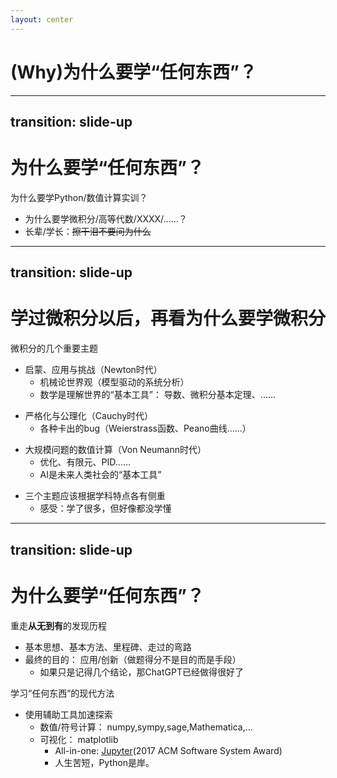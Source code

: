 ```yaml
---
layout: center
---
```

# (Why)为什么要学“任何东西”？

---
transition: slide-up
---

# 为什么要学“任何东西”？

为什么要学Python/数值计算实训？

* 为什么要学微积分/高等代数/XXXX/......？
* 长辈/学长：~~擦干泪不要问为什么~~


---
transition: slide-up
---

# 学过微积分以后，再看为什么要学微积分

微积分的几个重要主题

* 启蒙、应用与挑战（Newton时代）
    * 机械论世界观（模型驱动的系统分析）
    * 数学是理解世界的“基本工具”： 导数、微积分基本定理、......

<!-- 组件用法：在你按下 “下一步” 之前，这是不可见的 -->
<v-click>

* 严格化与公理化（Cauchy时代）
    * 各种卡出的bug（Weierstrass函数、Peano曲线......）

</v-click>

<!-- 组件用法：在你按下 “下一步” 之前，这是不可见的 -->
<v-click>

* 大规模问题的数值计算（Von Neumann时代）
    * 优化、有限元、PID......
    * AI是未来人类社会的“基本工具”

</v-click>

<!-- 组件用法：在你按下 “下一步” 之前，这是不可见的 -->
<v-click>

* 三个主题应该根据学科特点各有侧重
    * 感受：学了很多，但好像都没学懂 

</v-click>



---
transition: slide-up
---

# 为什么要学“任何东西”？

重走**从无到有**的发现历程

* 基本思想、基本方法、里程碑、走过的弯路
* 最终的目的： 应用/创新（做题得分不是目的而是手段）
    * 如果只是记得几个结论，那ChatGPT已经做得很好了

<!-- 组件用法：在你按下 “下一步” 之前，这是不可见的 -->
<v-click>

学习“任何东西”的现代方法

* 使用辅助工具加速探索
    * 数值/符号计算： numpy,sympy,sage,Mathematica,...
    * 可视化： matplotlib
        * All-in-one: [Jupyter](https://jupyter.org/)(2017 ACM Software System Award)
        * 人生苦短，Python是岸。

</v-click>

